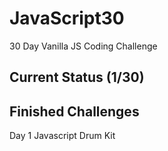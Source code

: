 # JavaScript30
30 Day Vanilla JS Coding Challenge

## Current Status (1/30)
## Finished Challenges
Day 1 Javascript Drum Kit
